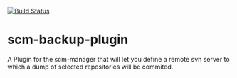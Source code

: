 [![Build Status](https://ci.shaoranlaos.de/buildStatus/icon?job=Github-Projects/scm-backup-plugin/master)](https://ci.shaoranlaos.de/job/Github-Projects/job/scm-backup-plugin/job/master/)

# scm-backup-plugin
A Plugin for the scm-manager that will let you define a remote svn server to which a dump of selected repositories will be commited.
